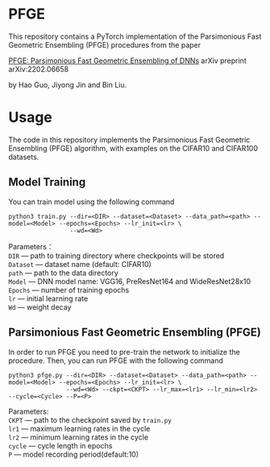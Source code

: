 # PFGE
This repository contains a PyTorch implementation of the Parsimonious Fast Geometric Ensembling (PFGE) procedures from the paper

[PFGE: Parsimonious Fast Geometric Ensembling of DNNs](https://arxiv.org/abs/2202.06658) arXiv preprint arXiv:2202.06658

by Hao Guo, Jiyong Jin and Bin Liu.

# Usage
The code in this repository implements the Parsimonious Fast Geometric Ensembling (PFGE) algorithm, with examples on the CIFAR10 and CIFAR100 datasets.

## Model Training
You can train model using the following command

```
python3 train.py --dir=<DIR> --dataset=<Dataset> --data_path=<path> --model=<Model> --epochs=<Epochs> --lr_init=<lr> \
                 --wd=<Wd> 
```

Parameters：\
```DIR``` — path to training directory where checkpoints will be stored \
```Dataset``` —  dataset name (default: CIFAR10) \
```path``` — path to the data directory \
```Model``` — DNN model name: VGG16, PreResNet164 and WideResNet28x10 \
```Epochs``` — number of training epochs \
```lr``` — initial learning rate \
```Wd``` — weight decay
## Parsimonious Fast Geometric Ensembling (PFGE)
In order to run PFGE you need to pre-train the network to initialize the procedure. Then, you can run PFGE with the following command

```
python3 pfge.py --dir=<DIR> --dataset=<Dataset> --data_path=<path> --model=<Model> --epochs=<Epochs> --lr_init=<lr> \
                --wd=<Wd> --ckpt=<CKPT> --lr_max=<lr1> --lr_min=<lr2> --cycle=<Cycle> --P=<P>  
```

Parameters: \
```CKPT``` — path to the checkpoint saved by ```train.py``` \
```lr1``` — maximum learning rates in the cycle \
```lr2``` — minimum learning rates in the cycle \
```cycle``` — cycle length in epochs \
```P``` —  model recording period(default:10)

